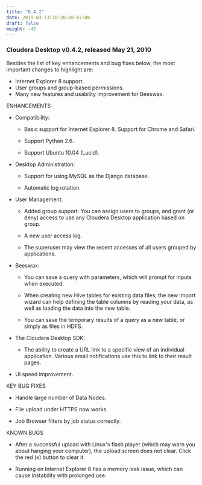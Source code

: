 ```yaml
---
title: "0.4.2"
date: 2019-03-13T18:28:08-07:00
draft: false
weight: -42
---
```


### Cloudera Desktop v0.4.2, released May 21, 2010

Besides the list of key enhancements and bug fixes below, the most important
changes to highlight are:

* Internet Explorer 8 support.
* User groups and group-based permissions.
* Many new features and usability improvement for Beeswax.


ENHANCEMENTS

- Compatibility:

  * Basic support for Internet Explorer 8. Support for Chrome and Safari.

  * Support Python 2.6.

  * Support Ubuntu 10.04 (Lucid).

- Desktop Administration:

  * Support for using MySQL as the Django database.

  * Automatic log rotation.

- User Management:

  * Added group support. You can assign users to groups, and grant (or deny)
    access to use any Cloudera Desktop application based on group.

  * A new user access log.

  * The superuser may view the recent accesses of all users grouped by
    applications.

- Beeswax:

  * You can save a query with parameters, which will prompt for inputs when
    executed.

  * When creating new Hive tables for existing data files, the new import
    wizard can help defining the table columns by reading your data, as
    well as loading the data into the new table.

  * You can save the temporary results of a query as a new table, or simply as
    files in HDFS.

- The Cloudera Desktop SDK:

  * The ability to create a URL link to a specific view of an individual
    application. Various email notifications use this to link to their result
    pages.

- UI speed improvement.


KEY BUG FIXES

- Handle large number of Data Nodes.

- File upload under HTTPS now works.

- Job Browser filters by job status correctly.


KNOWN BUGS

- After a successful upload with Linux's flash player (which may warn you about
  hanging your computer), the upload screen does not clear. Click the red (x)
  button to clear it.

- Running on Internet Explorer 8 has a memory leak issue, which can cause
  instability with prolonged use.
